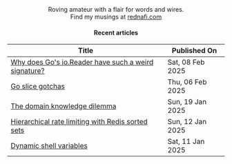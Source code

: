 <div align="center">
Roving amateur with a flair for words and wires. <br>
Find my musings at <a href="https://rednafi.com/" rel="me">rednafi.com</a>
</div><div align="center">

#### Recent articles

| Title | Published On |
| ----- | ------------ |
| [Why does Go's io.Reader have such a weird signature?](http://rednafi.com/go/io_reader_signature/) | Sat, 08 Feb 2025 |
| [Go slice gotchas](http://rednafi.com/go/slice_gotchas/) | Thu, 06 Feb 2025 |
| [The domain knowledge dilemma](http://rednafi.com/zephyr/domain_knowledge_dilemma/) | Sun, 19 Jan 2025 |
| [Hierarchical rate limiting with Redis sorted sets](http://rednafi.com/misc/hierarchical_rate_limiting/) | Sun, 12 Jan 2025 |
| [Dynamic shell variables](http://rednafi.com/misc/dynamic_shell_variables/) | Sat, 11 Jan 2025 |
</div>